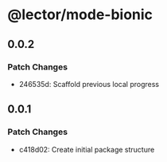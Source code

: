 # @lector/mode-bionic

## 0.0.2

### Patch Changes

- 246535d: Scaffold previous local progress

## 0.0.1

### Patch Changes

- c418d02: Create initial package structure
